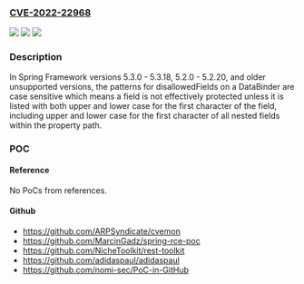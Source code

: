 ### [CVE-2022-22968](https://cve.mitre.org/cgi-bin/cvename.cgi?name=CVE-2022-22968)
![](https://img.shields.io/static/v1?label=Product&message=Spring%20Framework&color=blue)
![](https://img.shields.io/static/v1?label=Version&message=n%2Fa&color=blue)
![](https://img.shields.io/static/v1?label=Vulnerability&message=Data%20Binding%20Rules%20Vulnerability&color=brighgreen)

### Description

In Spring Framework versions 5.3.0 - 5.3.18, 5.2.0 - 5.2.20, and older unsupported versions, the patterns for disallowedFields on a DataBinder are case sensitive which means a field is not effectively protected unless it is listed with both upper and lower case for the first character of the field, including upper and lower case for the first character of all nested fields within the property path.

### POC

#### Reference
No PoCs from references.

#### Github
- https://github.com/ARPSyndicate/cvemon
- https://github.com/MarcinGadz/spring-rce-poc
- https://github.com/NicheToolkit/rest-toolkit
- https://github.com/adidaspaul/adidaspaul
- https://github.com/nomi-sec/PoC-in-GitHub

